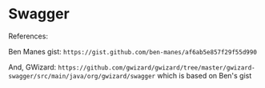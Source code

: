 Swagger
=======

References:

Ben Manes gist: `https://gist.github.com/ben-manes/af6ab5e857f29f55d990` 

And, GWizard: `https://github.com/gwizard/gwizard/tree/master/gwizard-swagger/src/main/java/org/gwizard/swagger` which is based on Ben's gist
    
